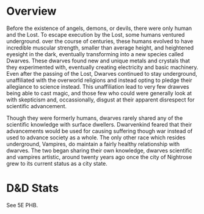 # Overview
Before the existence of angels, demons, or devils, there were only human and the Lost. To escape execution by the Lost, some humans ventured underground. over the course of centuries, these humans evolved to have incredible muscular strength, smaller than average height, and heightened eyesight in the dark, eventually transforming into a new species called Dwarves. These dwarves found new and unique metals and crystals that they experimented with, eventually creating electricity and basic machinery. Even after the passing of the Lost, Dwarves continued to stay underground, unaffiliated with the overworld religions and instead opting to pledge their allegiance to science instead. This unaffiliation lead to very few drawves being able to cast magic, and those few who could were generally look at with skepticism and, occassionally, disgust at their apparent disrespect for scientific advancement. 

Though they were formerly humans, dwarves rarely shared any of the scientific knowledge with surface dwellers. Dwarvenkind feared that their advancements would be used for causing suffering though war instead of used to advance society as a whole. The only other race which resides underground, Vampires, do maintain a fairly healthy relationship with dwarves. The two began sharing their own knowledge, dwarves scientific and vampires artistic, around twenty years ago once the city of Nightrose grew to its current status as a city state. 

# D&D Stats
See 5E PHB.